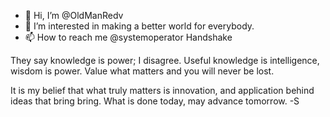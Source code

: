 - 👋 Hi, I’m @OldManRedv
- 👀 I’m interested in making a better world for everybody.
- 📫 How to reach me @systemoperator Handshake

They say knowledge is power; I disagree. Useful knowledge is intelligence, wisdom is power. Value what matters and you will never be lost.

It is my belief that what truly matters is innovation, and application behind ideas that bring bring. What is done today, may advance tomorrow.
-S
